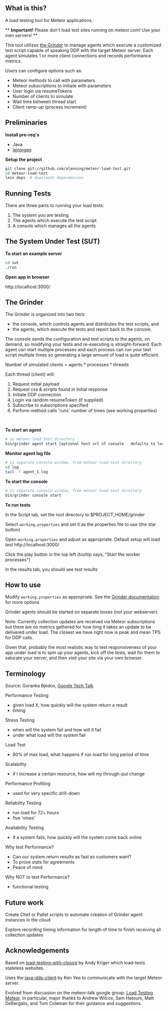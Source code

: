 ## What is this?
A load testing tool for Meteor applications.

** <b>Important!</b> Please don't load test sites running on meteor.com! Use your own servers! ** 

This tool utilizes [the Grinder](http://grinder.sourceforge.net/) to manage agents which execute a customized test script capable of speaking DDP with the target Meteor server.  Each agent simulates 1 or more client connections and records performance metrics.

Users can configure options such as:
 * Meteor methods to call with parameters
 * Meteor subscriptions to initiate with parameters
 * User login via resumeTokens
 * Number of clients to simulate
 * Wait time between thread start
 * Client ramp-up (process increment)

## Preliminaries
<b>Install pre-req's</b>
  * Java
  * [leiningen](https://github.com/technomancy/leiningen)

<b>Setup the project</b>

```bash
git clone git://github.com/alanning/meteor-load-test.git
cd meteor-load-test
lein deps  # downloads dependencies
```

## Running Tests

There are three parts to running your load tests:
  1. The system you are testing
  2. The agents which execute the test script
  3. A console which manages all the agents


## The System Under Test (SUT)
<b>To start an example server</b>

```bash
cd sut
./run
```

<b>Open app in browser</b>

http://localhost:3000/


## The Grinder

The Grinder is organized into two tiers: 
  * the console, which controls agents and distributes the test scripts, and 
  * the agents, which execute the tests and report back to the console.  
 
The console sends the configuration and test scripts to the agents, on demand, so 
modifying your tests and re-executing is straight-forward.  Each agent can 
start multiple processes and each process can run your test script multiple
times so generating a large amount of load is quite efficient.  

 Number of simulated clients = agents * processes * threads

 Each thread (client) will: 

  1. Request initial payload
  2. Request css & scripts found in initial response
  3. Initiate DDP connection
  4. Login via random resumeToken (if supplied)
  5. Subscribe to subscriptions specified
  6. Perform method calls 'runs' number of times (see working.properties)

<br />


<b>To start an agent</b>

```bash
# in meteor-load-test directory
bin/grinder agent start [optional host url of console - defaults to localhost]
```

<b>Monitor agent log file</b>

```bash
# in separate console window, from meteor-load-test directory
cd log
tail -f agent_1.log
```

<b>To start the console</b>

```bash
# in separate console window, from meteor-load-test directory
bin/grinder console start
```

<b>To run tests</b>

In the Script tab, set the root directory to $PROJECT_HOME/grinder

Select `working.properties` and set it as the properties file to use (the star button)

Open `working.properties` and adjust as appropriate.  Default setup will load test http://localhost:3000/

Click the play button in the top left (tooltip says, "Start the worker processes")

In the results tab, you should see test results


## How to use

Modify `working.properties` as appropriate. See the [Grinder documentation](http://grinder.sourceforge.net/g3/properties.html) for more options

Grinder agents should be started on separate boxes (not your webserver).

Note: Currently collection updates are received via Meteor subscriptions but there are no metrics gathered for how long it takes an update to be delivered under load.  The closest we have right now is peak and mean TPS for DDP calls.

Given that, probably the most realistic way to test responsiveness of your app under load is to spin up your agents, kick off the tests, wait for them to saturate your server, and then visit your site via your own browser.


## Terminology

Source: Goranka Bjedov, [Google Tech Talk](http://www.youtube.com/watch?v=335LKIXRauA&feature=gv)

Performance Testing
  * given load X, how quickly will the system return a result
  * timing

Stress Testing
  * when will the system fail and how will it fail
  * under what load will the system fail

Load Test
  * 80% of max load, what happens if run load for long period of time

Scalability
  * if I increase a certain resource, how will my through-put change

Performance Profiling
  * used for very specific drill-down

Reliability Testing
  * run load for 72+ hours
  * five 'nines'

Availability Testing
  * if a system fails, how quickly will the system come back online

Why test Performance?
  * Can our system return results as fast as customers want?
  * To prove stats for agreements
  * Peace of mind

Why NOT to test Performance?
  * functional testing


## Future work

Create Chef or Pallet scripts to automate creation of Grinder agent instances in the cloud

Explore recording timing information for length of time to finish receiving all collection updates


## Acknowledgements

Based on [load-testing-with-clojure](https://github.com/locopati/load-testing-with-clojure) by Andy Kriger which load-tests stateless websites.

Uses the [java-ddp-client](https://github.com/kenyee/java-ddp-client) by Ken Yee to communicate with the target Meteor server.

Evolved from discussion on the meteor-talk google group: [Load Testing Meteor](https://groups.google.com/forum/#!topic/meteor-talk/M9waYvcFufs). In particular, major thanks to Andrew Wilcox, Sam Hatoum, Matt DeBergalis, and Tom Coleman for their guidance and suggestions.
